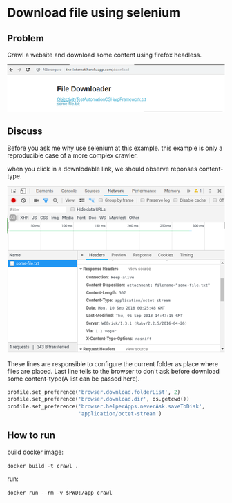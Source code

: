 # Download file using selenium

## Problem

Crawl a website and download some content using firefox headless.

![File to download](../assets/site.png)


## Discuss

Before you ask me why use selenium at this example. this example is only a reproducible case of a more complex crawler.

when you click in a downlodable link, we should observe reponses content-type.

![Response content type](../assets/mime-response.png)

These lines are responsible to configure the current folder as place where files are placed.
Last line tells to the browser to don't ask before download some content-type(A list can be passed here).

```python
profile.set_preference('browser.download.folderList', 2)
profile.set_preference('browser.download.dir', os.getcwd())
profile.set_preference('browser.helperApps.neverAsk.saveToDisk',
                       'application/octet-stream')
```

## How to run

build docker image:

`docker build -t crawl .`

run:

`docker run --rm -v $PWD:/app crawl`
